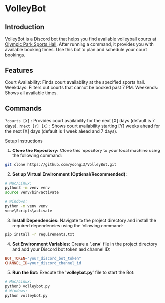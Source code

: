 # VolleyBot

## Introduction
VolleyBot is a Discord bot that helps you find available volleyball courts at [Olympic Park Sports Hall](https://secure.activecarrot.com/public/facility/browse/487/1848). After running a command, it provides you with available booking times. Use this bot to plan and schedule your court bookings.

## Features
Court Availability: Finds court availability at the specified sports hall.
Weekdays: Filters out courts that cannot be booked past 7 PM.
Weekends: Shows all available times.
## Commands
`?courts [X]` : Provides court availability for the next [X] days (default is 7 days).
`?next [Y] [X]` : Shows court availability starting [Y] weeks ahead for the next [X] days (default is 1 week ahead and 7 days).


Setup Instructions
1. **Clone the Repository:** Clone this repository to your local machine using the following command:
```bash
git clone https://github.com/yoongi3/VolleyBot.git
```

2. **Set up Virtual Environment (Optional/Recommended):**

```bash
# Mac/Linux:
python3 -m venv venv
source venv/bin/activate

# Windows:
python -m venv venv
venv\Scripts\activate
```
3. **Install Dependencies:** Navigate to the project directory and install the required dependencies using the following command:
```bash
pip install -r requirements.txt
```
4. **Set Environment Variables:** Create a '**.env**' file in the project directory and add your Discord bot token and channel ID:
```makefile
BOT_TOKEN="your_discord_bot_token"
CHANNEL_ID=your_discord_channel_id
```
5. **Run the Bot:** Execute the '**volleybot.py**' file to start the Bot:
```bash 
# Mac/Linux:
python3 volleybot.py
# Windows:
python volleybot.py
```